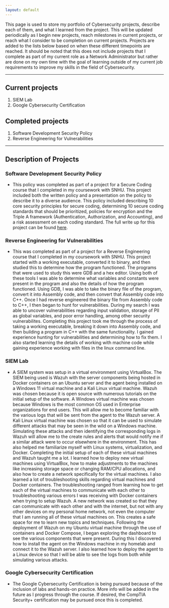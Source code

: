 ```yaml
---
layout: default
---
```


This page is used to store my portfolio of Cybersecurity projects, describe each of them, and what I learned from the project. This will be updated periodically as I begin new projects, reach milestones in current projects, or reach what I consider to be completion on current projects. Projects are added to the lists below based on when these different timepoints are reached. It should be noted that this does not include projects that I complete as part of my current role as a Network Administrator but rather are done on my own time with the goal of learning outside of my current job requirements to improve my skills in the field of Cybersecurity. 

* * *

## Current projects
1. SIEM Lab
2. Google Cybersecurity Certification

## Completed projects
1. Software Development Security Policy
2. Reverse Engineering for Vulnerabilities

* * *

## Description of Projects

### Software Development Security Policy
* This policy was completed as part of a project for a Secure Coding course that I completed in my coursework with SNHU. This project included both the written policy and a presentation on the policy to describe it to a diverse audience. This policy included describing 10 core security principles for secure coding, determining 10 secure coding standards that should be prioritized, policies for encryption and the Triple A framework (Authentication, Authorization, and Accounting), and a risk assessment on each coding standard. The full write up for this project can be found [here](https://github.com/cberger32/SNHU-CS405).

### Reverse Engineering for Vulnerabilities
* This was completed as part of a project for a Reverse Engineering course that I completed in my coursework with SNHU. This project started with a working executable, converted it to binary, and then studied this to determine how the program functioned. The programs that were used to study this were GDB and a hex editor. Using both of these tools I was able to determine what variables and constants were present in the program and also the details of how the program functioned. Using GDB, I was able to take the binary file of the program, convert it into Assembly code, and then convert that Assembly code into C++. Once I had reverse engineered the binary file from Assembly code to C++, I then began to hunt for vulnerabilities. During my search I was able to uncover vulnerabilities regarding input validation, storage of PII as global variables, and poor error handling, among other security vulnerabilites.
  Completing this project took me through the process of taking a working executable, breaking it down into Assembly code, and then building a program in C++ with the same functionality. I gained experience hunting for vulnerabilities and determining how to fix them. I also started learning the details of working with machine code while gaining experience working with files in the linux command line. 

### SIEM Lab
* A SIEM system was setup in a virtual environment using VirtualBox. The SIEM being used is Wazuh with the server components being hosted in Docker containers on an Ubuntu server and the agent being installed on a Windows 11 virtual machine and a Kali Linux virtual machine. Wazuh was chosen because it is open source with numerous tutorials on the initial setup of the software. A Windows virtual machine was chosen because Windows is the most common OS used in Enterprise organizations for end users. This will allow me to become familiar with the various logs that will be sent from the agent to the Wazuh server. A Kali Linux virtual machine was chosen so that it can be used to simulate different attacks that may be seen in the wild on a Windows machine. Simulating these attacks and then identifying the corresponding logs in Wazuh will allow me to the create rules and alerts that would notify me if a similar attack were to occur elsewhere in the environment. This has also helped me familiarize myself with Linux systems, virtualization, and Docker. 
Completing the initial setup of each of these virtual machines and Wazuh taught me a lot. I learned how to deploy new virtual machines using VirtualBox, how to make adjustments to the machines like increasing storage space or changing RAM/CPU allocations, and also how to create a network specifically for the virtual machines. I also learned a lot of troubleshooting skills regarding virtual machines and Docker containers. The troubleshooting ranged from learning how to get each of the virtual machines to communicate with each other to troubleshooting various errors I was receiving with Docker containers when trying to setup Wazuh. A new network was created so that they can communicate with each other and with the internet, but not with any other devices on my personal home network, not even the computer that I am running all of these virtual machines on. This creates a safe space for me to learn new topics and techniques. Following the deployment of Wazuh on my Ubuntu virtual machine through the use of containers and Docker Compose, I began exploring the dashboard to see the various components that were present. During this I discovered how to install the agent on the Windows machine in my homelab and connect it to the Wazuh server. I also learned how to deploy the agent to a Linux device so that I will be able to see the logs from both while simulating various attacks. 

### Google Cybersecurity Certification
* The Google Cybersecurity Certification is being pursued because of the inclusion of labs and hands-on practice. More info will be added in the future as I progress through the course. If desired, the CompTIA Security+ certification may be pursued once this is completed. 
